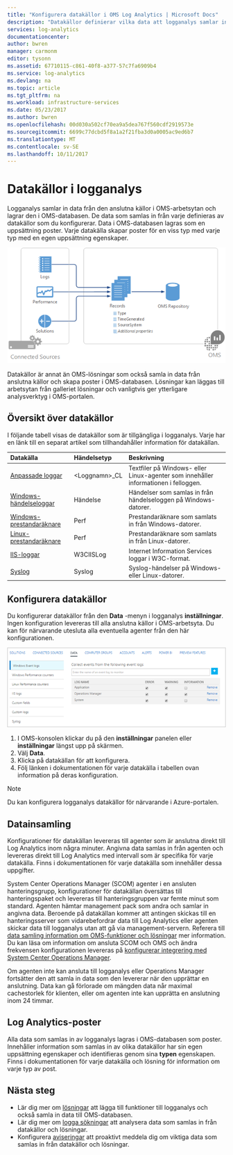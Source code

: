 ```yaml
---
title: "Konfigurera datakällor i OMS Log Analytics | Microsoft Docs"
description: "Datakällor definierar vilka data att logganalys samlar in från agenter och andra anslutna källor.  Den här artikeln beskriver konceptet med hur Log Analytics använder datakällor beskrivs detaljer om hur du konfigurerar dem och innehåller en översikt över olika datakällor."
services: log-analytics
documentationcenter: 
author: bwren
manager: carmonm
editor: tysonn
ms.assetid: 67710115-c861-40f8-a377-57c7fa6909b4
ms.service: log-analytics
ms.devlang: na
ms.topic: article
ms.tgt_pltfrm: na
ms.workload: infrastructure-services
ms.date: 05/23/2017
ms.author: bwren
ms.openlocfilehash: 00d030a502cf70ea9a5dea767f560cdf2919573e
ms.sourcegitcommit: 6699c77dcbd5f8a1a2f21fba3d0a0005ac9ed6b7
ms.translationtype: MT
ms.contentlocale: sv-SE
ms.lasthandoff: 10/11/2017
---
```

# <a name="data-sources-in-log-analytics"></a>Datakällor i logganalys
Logganalys samlar in data från den anslutna källor i OMS-arbetsytan och lagrar den i OMS-databasen.  De data som samlas in från varje definieras av datakällor som du konfigurerar.  Data i OMS-databasen lagras som en uppsättning poster.  Varje datakälla skapar poster för en viss typ med varje typ med en egen uppsättning egenskaper.

![Logga Analytics datainsamling](./media/log-analytics-data-sources/overview.png)

Datakällor är annat än OMS-lösningar som också samla in data från anslutna källor och skapa poster i OMS-databasen.  Lösningar kan läggas till arbetsytan från galleriet lösningar och vanligtvis ger ytterligare analysverktyg i OMS-portalen.  

## <a name="summary-of-data-sources"></a>Översikt över datakällor
I följande tabell visas de datakällor som är tillgängliga i logganalys.  Varje har en länk till en separat artikel som tillhandahåller information för datakällan.

| Datakälla | Händelsetyp | Beskrivning |
|:--- |:--- |:--- |
| [Anpassade loggar](log-analytics-data-sources-custom-logs.md) |\<Loggnamn\>_CL |Textfiler på Windows- eller Linux-agenter som innehåller informationen i felloggen. |
| [Windows-händelseloggar](log-analytics-data-sources-windows-events.md) |Händelse |Händelser som samlas in från händelseloggen på Windows-datorer. |
| [Windows-prestandaräknare](log-analytics-data-sources-performance-counters.md) |Perf |Prestandaräknare som samlats in från Windows-datorer. |
| [Linux-prestandaräknare](log-analytics-data-sources-performance-counters.md) |Perf |Prestandaräknare som samlats in från Linux-datorer. |
| [IIS-loggar](log-analytics-data-sources-iis-logs.md) |W3CIISLog |Internet Information Services loggar i W3C-format. |
| [Syslog](log-analytics-data-sources-syslog.md) |Syslog |Syslog-händelser på Windows- eller Linux-datorer. |

## <a name="configuring-data-sources"></a>Konfigurera datakällor
Du konfigurerar datakällor från den **Data** -menyn i logganalys **inställningar**.  Ingen konfiguration levereras till alla anslutna källor i OMS-arbetsyta.  Du kan för närvarande utesluta alla eventuella agenter från den här konfigurationen.

![Konfigurera Windows-händelser](./media/log-analytics-data-sources/configure-events.png)

1. I OMS-konsolen klickar du på den **inställningar** panelen eller **inställningar** längst upp på skärmen.
2. Välj **Data**.
3. Klicka på datakällan för att konfigurera.
4. Följ länken i dokumentationen för varje datakälla i tabellen ovan information på deras konfiguration.

> [!NOTE]
> Du kan konfigurera logganalys datakällor för närvarande i Azure-portalen.

## <a name="data-collection"></a>Datainsamling
Konfigurationer för datakällan levereras till agenter som är anslutna direkt till Log Analytics inom några minuter.  Angivna data samlas in från agenten och levereras direkt till Log Analytics med intervall som är specifika för varje datakälla.  Finns i dokumentationen för varje datakälla som innehåller dessa uppgifter.

System Center Operations Manager (SCOM) agenter i en ansluten hanteringsgrupp, konfigurationer för datakällan översättas till hanteringspaket och levereras till hanteringsgruppen var femte minut som standard.  Agenten hämtar management pack som andra och samlar in angivna data. Beroende på datakällan kommer att antingen skickas till en hanteringsserver som vidarebefordrar data till Log Analytics eller agenten skickar data till logganalys utan att gå via management-servern. Referera till [data samling information om OMS-funktioner och lösningar](log-analytics-add-solutions.md#data-collection-details) mer information.  Du kan läsa om information om ansluta SCOM och OMS och ändra frekvensen konfigurationen levereras på [konfigurerar integrering med System Center Operations Manager](log-analytics-om-agents.md).

Om agenten inte kan ansluta till logganalys eller Operations Manager fortsätter den att samla in data som den levererar när den upprättar en anslutning.  Data kan gå förlorade om mängden data når maximal cachestorlek för klienten, eller om agenten inte kan upprätta en anslutning inom 24 timmar.

## <a name="log-analytics-records"></a>Log Analytics-poster
Alla data som samlas in av logganalys lagras i OMS-databasen som poster.  Innehåller information som samlas in av olika datakällor har sin egen uppsättning egenskaper och identifieras genom sina **typen** egenskapen.  Finns i dokumentationen för varje datakälla och lösning för information om varje typ av post.

## <a name="next-steps"></a>Nästa steg
* Lär dig mer om [lösningar](log-analytics-add-solutions.md) att lägga till funktioner till logganalys och också samla in data till OMS-databasen.
* Lär dig mer om [logga sökningar](log-analytics-log-searches.md) att analysera data som samlas in från datakällor och lösningar.  
* Konfigurera [aviseringar](log-analytics-alerts.md) att proaktivt meddela dig om viktiga data som samlas in från datakällor och lösningar.
